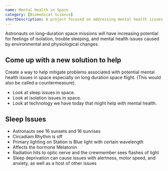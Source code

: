 ```yaml
---
name: Mental Health in Space
category: [Biomedical Science]
shortDescription: A project focused on addressing mental health issues faced by astronauts during long-duration space missions.
---
```


Astronauts on long–duration
space missions will have increasing
potential for feelings of isolation, trouble
sleeping, and mental health issues
caused by environmental and
physiological changes.

## Come up with a new solution to help

Create a way to help mitigate problems
associated with potential mental health
issues in space especially on long duration
space flight. (This would also be called a
countermeasure).

- Look at sleep issues in space.
- Look at isolation issues in space.
- Look at technology we have today that might help with mental health.

## Sleep Issues

- Astronauts see 16 sunsets and 16 sunrises
- Circadiam Rhythm is off
- Primary lighting on Station is Blue light with certain wavelength
- Affects the hormone Melatonin
- Radiation hits to optic nerve and the crewmember sees flashes of light
- Sleep deprivation can cause issues with alertness, motor speed, and anxiety, as well as a host of other issues
